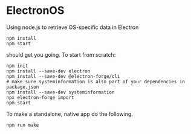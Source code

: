 # ElectronOS
Using node.js to retrieve OS-specific data in Electron
```
npm install
npm start
```
should get you going. To start from scratch:
```
npm init
npm install --save-dev electron
npm install --save-dev @electron-forge/cli
# make sure systeminformation is also part of your dependencies in package.json
npm install --save-dev systeminformation
npx electron-forge import
npm start
```
To make a standalone, native app do the following.
```
npm run make
```

